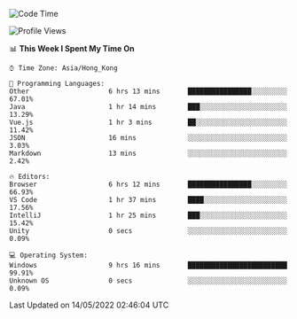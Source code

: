 <!--START_SECTION:waka-->
![Code Time](http://img.shields.io/badge/Code%20Time-9%20hrs%2016%20mins-blue)

![Profile Views](http://img.shields.io/badge/Profile%20Views-496-blue)

📊 **This Week I Spent My Time On** 

```text
⌚︎ Time Zone: Asia/Hong_Kong

💬 Programming Languages: 
Other                    6 hrs 13 mins       ████████████████░░░░░░░░░   67.01% 
Java                     1 hr 14 mins        ███░░░░░░░░░░░░░░░░░░░░░░   13.29% 
Vue.js                   1 hr 3 mins         ██░░░░░░░░░░░░░░░░░░░░░░░   11.42% 
JSON                     16 mins             ░░░░░░░░░░░░░░░░░░░░░░░░░   3.03% 
Markdown                 13 mins             ░░░░░░░░░░░░░░░░░░░░░░░░░   2.42%

🔥 Editors: 
Browser                  6 hrs 12 mins       ████████████████░░░░░░░░░   66.93% 
VS Code                  1 hr 37 mins        ████░░░░░░░░░░░░░░░░░░░░░   17.56% 
IntelliJ                 1 hr 25 mins        ███░░░░░░░░░░░░░░░░░░░░░░   15.42% 
Unity                    0 secs              ░░░░░░░░░░░░░░░░░░░░░░░░░   0.09%

💻 Operating System: 
Windows                  9 hrs 16 mins       █████████████████████████   99.91% 
Unknown OS               0 secs              ░░░░░░░░░░░░░░░░░░░░░░░░░   0.09%

```


 Last Updated on 14/05/2022 02:46:04 UTC
<!--END_SECTION:waka-->
